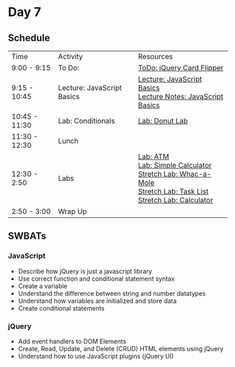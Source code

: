 # Day 7

## Schedule

<table>
    <tr>
        <td>Time</td>
        <td>Activity</td>
        <td>Resources</td>
    </tr>
    <tr>
        <td>9:00 - 9:15</td>
        <td>To Do: </td>
        <td>
            <a href="https://github.com/learn-co-curriculum/hs-intro-to-web-development-jquery-card-flipper-to-do">ToDo: jQuery Card Flipper</a>
        </td>
    </tr>
    <tr>
        <td>9:15 - 10:45</td>
        <td>Lecture: JavaScript Basics</td>
        <td>
            <a href="lectures/js-basics/LECTURE.md">Lecture: JavaScript Basics</a><br>
            <a href="lectures/js-basics">Lecture Notes: JavaScript Basics</a><br>
        </td>
    </tr>
    <tr>
        <td>10:45 - 11:30</td>
        <td>Lab: Conditionals</td>
        <td>
            <a href="https://github.com/learn-co-curriculum/Js-Donut-Lab">Lab: Donut Lab</a>
        </td>
    </tr>
    <tr>
        <td>11:30 - 12:30</td>
        <td>Lunch</td>
        <td>
        </td>
    </tr>
    <tr>
        <td>12:30 - 2:50</td>
        <td>Labs</td>
        <td>
            <a href="https://github.com/learn-co-curriculum/js-atm-function-based">Lab: ATM</a>
            <br>
            <a href="https://github.com/learn-co-curriculum/fe-jquery-simple-calc">Lab: Simple Calculator</a>
            <br>
            <a href="https://github.com/learn-co-curriculum/whac-a-mole.js">Stretch Lab: Whac-a-Mole</a>
            <br>
            <a href="https://github.com/learn-co-curriculum/task-list/blob/solution/js/tasklist.js">Stretch Lab: Task List</a>
            <br>
            <a href="https://github.com/learn-co-curriculum/jQuery-user-input-calculator">Stretch Lab: Calculator</a>
        </td>
    </tr>
    <tr>
        <td>2:50 - 3:00</td>
        <td> Wrap Up </td>
        <td>
        </td>
    </tr>
</table>

## SWBATs

### JavaScript
+ Describe how jQuery is just a javascript library
+ Use correct function and conditional statement syntax
+ Create a variable
+ Understand the difference between string and number datatypes
+ Understand how variables are initialized and store data
+ Create conditional statements

### jQuery
+ Add event handlers to DOM Elements
+ Create, Read, Update, and Delete (CRUD) HTML elements using jQuery
+ Understand how to use JavaScript plugins (jQuery UI)
